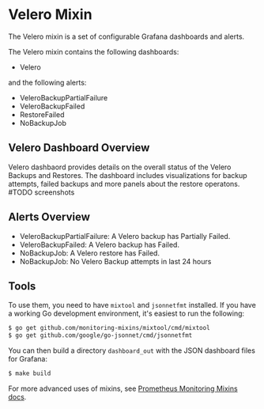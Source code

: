 # Velero Mixin

The Velero mixin is a set of configurable Grafana dashboards and alerts.

The Velero mixin contains the following dashboards:

- Velero

and the following alerts:

- VeleroBackupPartialFailure
- VeleroBackupFailed
- RestoreFailed
- NoBackupJob

## Velero Dashboard Overview
Velero dashbaord provides details on the overall status of the Velero Backups and Restores. The dashboard includes visualizations for backup attempts, failed backups and more panels about the restore operatons. 
#TODO screenshots

## Alerts Overview
- VeleroBackupPartialFailure: A Velero backup has Partially Failed.
- VeleroBackupFailed: A Velero backup has Failed.
- NoBackupJob: A Velero restore has Failed.
- NoBackupJob: No Velero Backup attempts in last 24 hours

## Tools
To use them, you need to have `mixtool` and `jsonnetfmt` installed. If you have a working Go development environment, it's easiest to run the following:

```bash
$ go get github.com/monitoring-mixins/mixtool/cmd/mixtool
$ go get github.com/google/go-jsonnet/cmd/jsonnetfmt
```

You can then build a directory `dashboard_out` with the JSON dashboard files for Grafana:

```bash
$ make build
```

For more advanced uses of mixins, see [Prometheus Monitoring Mixins docs](https://github.com/monitoring-mixins/docs).